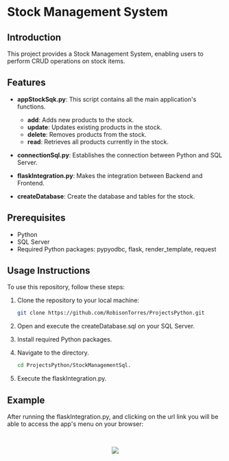 # Stock Management System

## Introduction

This project provides a Stock Management System, enabling users to perform CRUD operations on stock items.

## Features

- **appStockSqk.py**: This script contains all the main application's functions.

    - **add**: Adds new products to the stock.
    - **update**: Updates existing products in the stock.
    - **delete**: Removes products from the stock.
    - **read**: Retrieves all products currently in the stock.

- **connectionSql.py**: Establishes the connection between Python and SQL Server.
- **flaskIntegration.py**: Makes the integration between Backend and Frontend.
- **createDatabase**: Create the database and tables for the stock.

## Prerequisites

- Python
- SQL Server
- Required Python packages: pypyodbc, flask, render_template, request

## Usage Instructions

To use this repository, follow these steps:

1. Clone the repository to your local machine:

   ```bash
   git clone https://github.com/RobisonTorres/ProjectsPython.git

2. Open and execute the createDatabase.sql on your SQL Server.

3. Install required Python packages.

4. Navigate to the directory.

    ```bash
    cd ProjectsPython/StockManagementSql.

5. Execute the flaskIntegration.py.

## Example

After running the flaskIntegration.py, and clicking on the url link you will be able to access the app's menu on your browser:

<br>

<p align="center"><img text-align:center src=https://github.com/user-attachments/assets/b813ce4e-fac8-4bf9-b1c8-f0d86b61821e></p>
